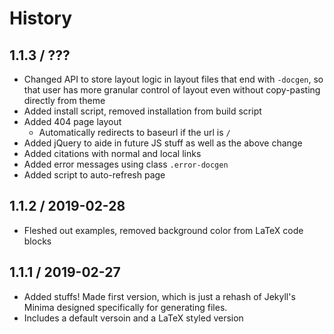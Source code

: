 # History

## 1.1.3 / ???
* Changed API to store layout logic in layout files that end with `-docgen`, so
  that user has more granular control of layout even without copy-pasting directly from theme
* Added install script, removed installation from build script
* Added 404 page layout
  * Automatically redirects to baseurl if the url is `/`
* Added jQuery to aide in future JS stuff as well as the above change
* Added citations with normal and local links
* Added error messages using class `.error-docgen`
* Added script to auto-refresh page

## 1.1.2 / 2019-02-28
* Fleshed out examples, removed background color from LaTeX code blocks

## 1.1.1 / 2019-02-27
* Added stuffs! Made first version, which is just a rehash of Jekyll's Minima
  designed specifically for generating files.
* Includes a default versoin and a LaTeX styled version
